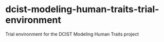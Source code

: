 # dcist-modeling-human-traits-trial-environment
Trial environment for the DCIST Modeling Human Traits project
